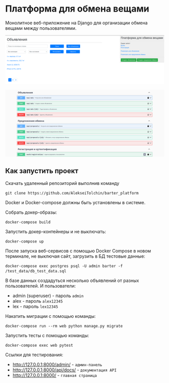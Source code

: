 # Платформа для обмена вещами

Монолитное веб-приложение на Django для организации обмена вещами между пользователями.

![скриншот сайта](https://github.com/AlekseiTolchin/barter_platform/blob/main/screenshots/site.png)

![скриншот сайта](https://github.com/AlekseiTolchin/barter_platform/blob/main/screenshots/api.png)

## Как запустить проект

Скачать удаленный репозиторий выполнив команду

```
git clone https://github.com/AlekseiTolchin/barter_platform
```
Docker и Docker-compose должны быть установлены в системе.

Собрать докер-образы:

```
docker-compose build
```

Запустить докер-контейнеры и не выключать:

```
docker-compose up
```

После запуска веб-сервисов с помощью Docker Сompose в новом терминале, не выключая сайт, загрузить в БД тестовые данные:

```
docker-compose exec postgres psql -U admin barter -f /test_data/db_test_data.sql
```
В базе данных создадуться несколько объявлений от разных пользователей. И пользователи:

- admin (superuser) - пароль `admin`
- alex - пароль `alex12345`
- lex - пароль `lex12345`

Накатить миграции с помощью команды:

```
docker-compose run --rm web python manage.py migrate
```

Запустить тесты с помощью команды:

```
docker-compose exec web pytest
```

Ссылки для тестирования:

- http://127.0.0.1:8000/admin/ - `админ-панель`
- http://127.0.0.1:8000/api/docs/ - `документация API`  
- http://127.0.0.1:8000/ - `главная страница`

